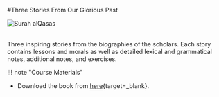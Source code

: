 #Three Stories From Our Glorious Past

![Surah alQasas](/img/three-stories.jpg)

<br>
Three inspiring stories from the biographies of the scholars. Each story contains lessons and morals as well as detailed lexical and grammatical notes, additional notes, and exercises.

!!! note "Course Materials"

- Download the book from [here](http://drvaniya.com/wp-content/uploads/2021/09/Three-Stories-from-our-Glorious-Past.pdf){target=\_blank}.


<br>

